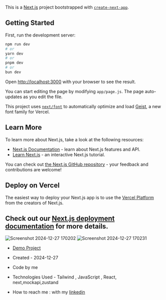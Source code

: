 This is a [Next.js](https://nextjs.org) project bootstrapped with [`create-next-app`](https://github.com/vercel/next.js/tree/canary/packages/create-next-app).

## Getting Started

First, run the development server:

```bash
npm run dev
# or
yarn dev
# or
pnpm dev
# or
bun dev
```

Open [http://localhost:3000](http://localhost:3000) with your browser to see the result.

You can start editing the page by modifying `app/page.js`. The page auto-updates as you edit the file.

This project uses [`next/font`](https://nextjs.org/docs/app/building-your-application/optimizing/fonts) to automatically optimize and load [Geist](https://vercel.com/font), a new font family for Vercel.

## Learn More

To learn more about Next.js, take a look at the following resources:

- [Next.js Documentation](https://nextjs.org/docs) - learn about Next.js features and API.
- [Learn Next.js](https://nextjs.org/learn) - an interactive Next.js tutorial.

You can check out [the Next.js GitHub repository](https://github.com/vercel/next.js) - your feedback and contributions are welcome!

## Deploy on Vercel

The easiest way to deploy your Next.js app is to use the [Vercel Platform](https://vercel.com/new?utm_medium=default-template&filter=next.js&utm_source=create-next-app&utm_campaign=create-next-app-readme) from the creators of Next.js.

Check out our [Next.js deployment documentation](https://nextjs.org/docs/app/building-your-application/deploying) for more details.
 --------------------------------------------------------------------------
 ![Screenshot 2024-12-27 170202](https://github.com/user-attachments/assets/9a8bc611-0620-4153-89fa-7a15ae306b2a)
 ![Screenshot 2024-12-27 170231](https://github.com/user-attachments/assets/58589af7-b0da-4803-b67c-4c064550cc52)
- [Demo Project](https://coffee-shop-puce.vercel.app/)

- Created - 2024-12-27
- Code by me
- Technologies Used - Tailwind , JavaScript , React, next,mockapi,zustand
- How to reach me : with my [linkedin](https://www.linkedin.com/in/zahra-karami-7643ba231/)
